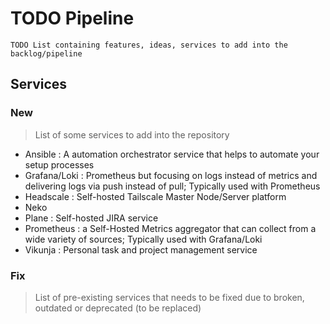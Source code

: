 # TODO Pipeline

```
TODO List containing features, ideas, services to add into the backlog/pipeline
```

## Services
### New
> List of some services to add into the repository
+ Ansible : A automation orchestrator service that helps to automate your setup processes
+ Grafana/Loki : Prometheus but focusing on logs instead of metrics and delivering logs via push instead of pull; Typically used with Prometheus
+ Headscale : Self-hosted Tailscale Master Node/Server platform
+ Neko
+ Plane : Self-hosted JIRA service
+ Prometheus : a Self-Hosted Metrics aggregator that can collect from a wide variety of sources; Typically used with Grafana/Loki
+ Vikunja : Personal task and project management service

### Fix
> List of pre-existing services that needs to be fixed due to broken, outdated or deprecated (to be replaced)

